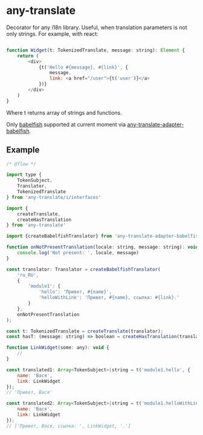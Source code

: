 # any-translate

Decorator for any i18n library.
Useful, when translation parameters is not only strings. For example, with react:

```js

function Widget(t: TokenizedTranslate, message: string): Element {
    return (
        <div>
            {t('Hello #{message}, #{link}', {
                message,
                link: <a href="/user">{t('user')}</a>
            })}
        </div>
    )
}
```

Where t returns array of strings and functions.

Only [babelfish](https://github.com/nodeca/babelfish) supported at current moment via [any-translate-adapter-babelfish](https://github.com/zerkalica/any-translate-adapter-babelfish).

## Example

```js
/* @flow */

import type {
    TokenSubject,
    Translator,
    TokenizedTranslate
} from 'any-translate/i/interfaces'

import {
    createTranslate,
    createHasTranslation
} from 'any-translate'

import {createBabelfishTranslator} from 'any-translate-adapter-babelfish'

function onNotPresentTranslation(locale: string, message: string): void {
    console.log('Not present: ', locale, message)
}

const translator: Translator = createBabelfishTranslator(
    'ru_RU',
    {
        'module1': {
            'hello': 'Привет, #{name}',
            'helloWithLink': 'Привет, #{name}, ссылка: #{link}.'
        }
    },
    onNotPresentTranslation
);

const t: TokenizedTranslate = createTranslate(translator);
const hasT: (message: string) => boolean = createHasTranslation(translator);

function LinkWidget(some: any): void {
    //
}

const translated1: Array<TokenSubject>|string = t('module1.hello', {
    name: 'Вася',
    link: LinkWidget
});
// 'Привет, Вася'

const translated2: Array<TokenSubject>|string = t('module1.helloWithLink', {
    name: 'Вася',
    link: LinkWidget
});
// ['Привет, Вася, ссылка: ', LinkWidget, '.']
```
